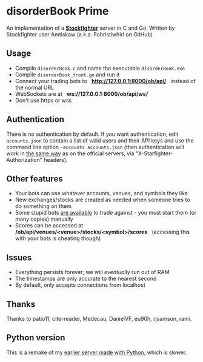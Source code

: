 # disorderBook Prime

An implementation of a **[Stockfighter](http://stockfighter.io)** server in C and Go. Written by Stockfighter user Amtiskaw (a.k.a. Fohristiwhirl on GitHub)

## Usage

* Compile `disorderBook.c` and name the executable `disorderBook.exe`
* Compile `disorderBook_front.go` and run it
* Connect your trading bots to &nbsp; **http://127.0.0.1:8000/ob/api/** &nbsp; instead of the normal URL
* WebSockets are at &nbsp; **ws://127.0.0.1:8000/ob/api/ws/**
* Don't use https or wss

## Authentication

There is no authentication by default. If you want authentication, edit `accounts.json` to contain a list of valid users and their API keys and use the command line option `-accounts accounts.json` (then authentication will work in [the same way](https://starfighter.readme.io/docs/api-authentication-authorization) as on the official servers, via "X-Starfighter-Authorization" headers).

## Other features

* Your bots can use whatever accounts, venues, and symbols they like
* New exchanges/stocks are created as needed when someone tries to do something on them
* Some stupid bots [are available](https://github.com/fohristiwhirl/disorderBook/tree/master/bots) to trade against - you must start them (or many copies) manually
* Scores can be accessed at &nbsp; **/ob/api/venues/&lt;venue&gt;/stocks/&lt;symbol&gt;/scores** &nbsp; (accessing this with your bots is cheating though)

## Issues

* Everything persists forever; we will *eventually* run out of RAM
* The timestamps are only accurate to the nearest second
* By default, only accepts connections from localhost

## Thanks

Thanks to patio11, cite-reader, Medecau, DanielVF, eu90h, rjsamson, rami.

## Python version

This is a remake of my [earlier server made with Python](https://github.com/fohristiwhirl/disorderCook), which is slower.
